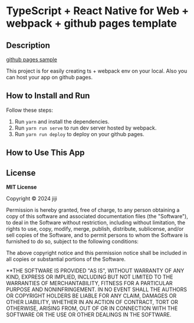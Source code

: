 # TypeScript + React Native for Web + webpack + github pages template

## Description

[github pages sample](https://jiji-thecat.github.io/ts-webpack-rn/)

This project is for easily creating ts + webpack env on your local. Also you can host your app on github pages.

## How to Install and Run

Follow these steps:

1. Run `yarn` and install the dependencies.
2. Run `yarn run serve` to run dev server hosted by webpack.
3. Run `yarn run deploy` to deploy on your github pages.

## How to Use This App

## License

**MIT License**

Copyright © 2024 jiji

Permission is hereby granted, free of charge, to any person obtaining a copy of this software and associated documentation files (the "Software"), to deal in the Software without restriction, including without limitation, the rights to use, copy, modify, merge, publish, distribute, sublicense, and/or sell copies of the Software, and to permit persons to whom the Software is furnished to do so, subject to the following conditions:

The above copyright notice and this permission notice shall be included in all copies or substantial portions of the Software.

\*\*THE SOFTWARE IS PROVIDED "AS IS", WITHOUT WARRANTY OF ANY KIND, EXPRESS OR IMPLIED, INCLUDING BUT NOT LIMITED TO THE WARRANTIES OF MERCHANTABILITY, FITNESS FOR A PARTICULAR PURPOSE AND NONINFRINGEMENT. IN NO EVENT SHALL THE AUTHORS OR COPYRIGHT HOLDERS BE LIABLE FOR ANY CLAIM, DAMAGES OR OTHER LIABILITY, WHETHER IN AN ACTION OF CONTRACT, TORT OR OTHERWISE, ARISING FROM, OUT OF OR IN CONNECTION WITH THE SOFTWARE OR THE USE OR OTHER DEALINGS IN THE SOFTWARE.
